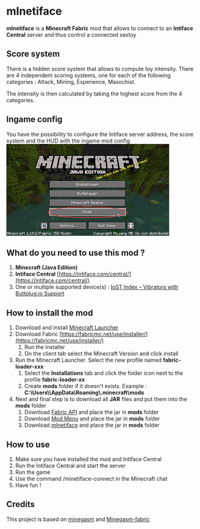 # mInetiface
**mInetiface** is a **Minecraft Fabric** mod that allows to connect to an **Intiface Central** server and thus control a connected sextoy

## Score system
There is a hidden score system that allows to compute toy intensity. There are 4 independent scoring systems, one for each of the following categories : Attack, Mining, Experience, Masochist.


The intensity is then calculated by taking the highest score from the 4 categories.

## Ingame config
You have the possibility to configure the Intiface server address, the score system and the HUD with the ingame mod config
![mInetiface ingame config](docs/config.gif "mInetiface ingame config")

## What do you need to use this mod ?
1. **Minecraft (Java Edition)**
2. **Intiface Central** [https://intiface.com/central/](https://intiface.com/central/)
3. One or multiple supported device(s) : [IoST Index – Vibrators with Buttplug.io Support](https://iostindex.com/?filter0ButtplugSupport=4&filter1Features=OutputsVibrators)


## How to install the mod
1. Download and install [Minecraft Launcher](https://www.minecraft.net/en-us/download)
2. Download Fabric [https://fabricmc.net/use/installer/](https://fabricmc.net/use/installer/)
   1. Run the installer
   2. On the client tab select the Minecraft Version and click install
3. Run the Minecraft Launcher. Select the new profile named **fabric-loader-xxx**
   1. Select the **Installations** tab and click the folder icon next to the profile **fabric-loader-xx**
   2. Create **mods** folder if it doesn't exists. Example : **C:\\Users\\<username>\\AppData\\Roaming\\.minecraft\\mods**
4. Next and final step is to download all **JAR** files and put them into the **mods** folder
   1. Download [Fabric API](https://www.curseforge.com/minecraft/mc-mods/fabric-api/files/4474468) and place the jar in **mods** folder
   2. Download [Mod Menu](https://www.curseforge.com/minecraft/mc-mods/modmenu/files/4441645) and place the jar in **mods** folder
   3. Download [mInetiface](https://github.com/Fyustorm/mInetiface/releases/download/1.19.4/minetiface-1.0.0-1.19.4.jar) and place the jar in **mods** folder
   
## How to use
1. Make sure you have installed the mod and Intiface Central
2. Run the Intiface Central and start the server
3. Run the game
4. Use the command /minetiface-connect in the Minecraft chat
5. Have fun !

## Credits
This project is based on [minegasm](https://minegasm.therainbowville.com) and [Minegasm-fabric](https://github.com/vinceh121/Minegasm-fabric)
